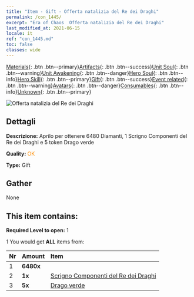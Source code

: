 ```yaml
---
title: "Item - Gift - Offerta natalizia del Re dei Draghi"
permalink: /con_1445/
excerpt: "Era of Chaos  Offerta natalizia del Re dei Draghi"
last_modified_at: 2021-06-15
locale: it
ref: "con_1445.md"
toc: false
classes: wide
---
```

 [Materials](/ItemsIT/){: .btn .btn--primary}[Artifacts](/ItemsIT/Artifacts/){: .btn .btn--success}[Unit Soul](/ItemsIT/UnitSoul/){: .btn .btn--warning}[Unit Awakening](/ItemsIT/UnitAwakening/){: .btn .btn--danger}[Hero Soul](/ItemsIT/HeroSoul/){: .btn .btn--info}[Hero Skill](/ItemsIT/HeroSkill/){: .btn .btn--primary}[Gift](/ItemsIT/Gift/){: .btn .btn--success}[Event related](/ItemsIT/Events/){: .btn .btn--warning}[Avatars](/ItemsIT/Avatars/){: .btn .btn--danger}[Consumables](/ItemsIT/Consumables/){: .btn .btn--info}[Unknown](/ItemsIT/Unknown/){: .btn .btn--primary}

 ![Offerta natalizia del Re dei Draghi](/images/t/i_907059.png)

## Dettagli
 **Descrizione:** Aprilo per ottenere 6480 Diamanti, 1 Scrigno Componenti del Re dei Draghi e 5 token Drago verde

 **Quality:** <span style="color: #FF8C00">OK</span>

 **Type:** Gift

## Gather

  None

## This item contains:

 **Required Level to open:** 1

 1 You would get **ALL** items  from:

  | Nr | Amount |     Item    |
  |:---|:-------|:------------|
  | 1 |  **6480x** | <i class="fas fa-gem"/> |  | 
  | 2 |  **1x** | [Scrigno Componenti del Re dei Draghi](/ItemsIT/con_1348/) |  | 
  | 3 |  **5x** | [Drago verde](/ItemsIT/unt_205/) |  | 
